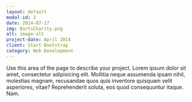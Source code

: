 ```yaml
---
layout: default
modal-id: 2
date: 2014-07-17
img: BartsCharity.png
alt: image-alt
project-date: April 2014
client: Start Bootstrap
category: Web Development
---
```

Use this area of the page to describe your project. Lorem ipsum dolor sit amet, consectetur adipisicing elit. Mollitia neque assumenda ipsam nihil, molestias magnam, recusandae quos quis inventore quisquam velit asperiores, vitae? Reprehenderit soluta, eos quod consequuntur itaque. Nam.
